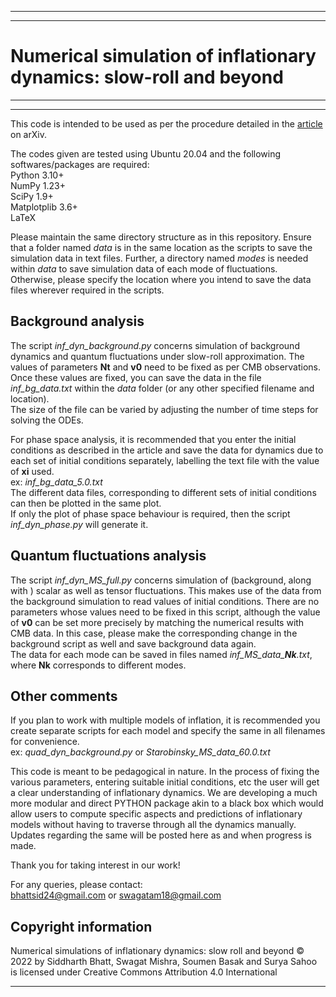 
---
---

# Numerical simulation of inflationary dynamics: slow-roll and beyond

---
---

This code is intended to be used as per the procedure detailed in the [article](https://arxiv.org/abs/2212.00529) on arXiv. 

The codes given are tested using Ubuntu 20.04 and the following softwares/packages are required:  
Python 3.10+  
NumPy 1.23+  
SciPy 1.9+  
Matplotplib 3.6+  
LaTeX


Please maintain the same directory structure as in this repository. Ensure that a folder named *data* is in the same location as the scripts to save the simulation data in text files. Further, a directory named *modes* is needed within *data* to save simulation data of each mode of fluctuations.  
Otherwise, please specify the location where you intend to save the data files wherever required in the scripts.


## Background analysis

The script *inf_dyn_background.py* concerns simulation of background dynamics and quantum fluctuations under slow-roll approximation. The values of parameters **Nt** and **v0** need to be fixed as per CMB observations.   
Once these values are fixed, you can save the data in the file *inf_bg_data.txt* within the *data* folder (or any other specified filename and location).   
The size of the file can be varied by adjusting the number of time steps for solving the ODEs.  

For phase space analysis, it is recommended that you enter the initial conditions as described in the article and save the data for dynamics due to each set of initial conditions separately, labelling the text file with the value of **xi** used.  
ex: *inf_bg_data_5.0.txt*  
The different data files, corresponding to different sets of initial conditions can then be plotted in the same plot.  
If only the plot of phase space behaviour is required, then the script *inf_dyn_phase.py* will generate it. 


## Quantum fluctuations analysis

The script *inf_dyn_MS_full.py* concerns simulation of (background, along with ) scalar as well as tensor fluctuations. This makes use of the data from the background simulation to read values of initial conditions. There are no parameters whose values need to be fixed in this script, although the value of **v0** can be set more precisely by matching the numerical results with CMB data. In this case, please make the corresponding change in the background script as well and save background data again.  
The data for each mode can be saved in files named *inf_MS_data_**Nk**.txt*, where **Nk** corresponds to different modes.  


## Other comments

If you plan to work with multiple models of inflation, it is recommended you create separate scripts for each model and specify the same in all filenames for convenience.  
ex: *quad_dyn_background.py* or *Starobinsky_MS_data_60.0.txt*  


This code is meant to be pedagogical in nature. In the process of fixing the various parameters, entering suitable initial conditions, etc the user will get a clear understanding of inflationary dynamics. We are developing a much more modular and direct PYTHON package akin to a black box which would allow users to compute specific aspects and predictions of inflationary models without having to traverse through all the dynamics manually. Updates regarding the same will be posted here as and when progress is made.


Thank you for taking interest in our work!

For any queries, please contact:  
bhattsid24@gmail.com
or
swagatam18@gmail.com

## Copyright information
Numerical simulations of inflationary dynamics: slow roll and beyond © 2022 by Siddharth Bhatt, Swagat Mishra, Soumen Basak and Surya Sahoo is licensed under Creative Commons Attribution 4.0 International 

---
